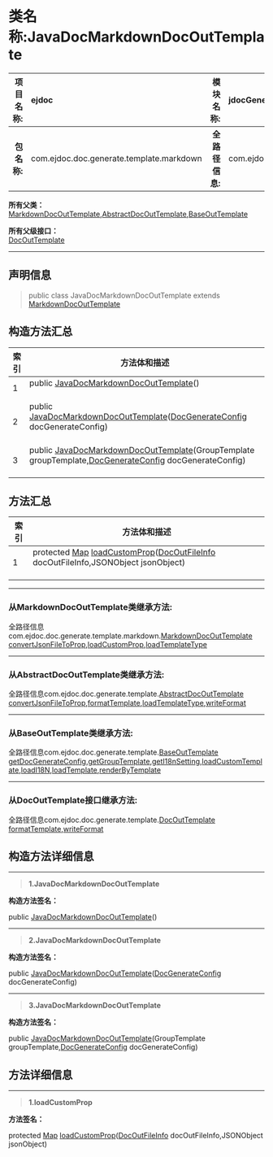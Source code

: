 # 类名称:JavaDocMarkdownDocOutTemplate

|  **项目名称:**    |  ejdoc    |   **模块名称:**   |jdocGenerate|
| ----: | :---- | ----: |:---- |
|   **包名称:**   |  com.ejdoc.doc.generate.template.markdown    |   **全路径信息:**   |com.ejdoc.doc.generate.template.markdown.JavaDocMarkdownDocOutTemplate|









**所有父类：**  
[MarkdownDocOutTemplate](/jdocGenerate/com/ejdoc/doc/generate/template/markdown/MarkdownDocOutTemplate.md),[AbstractDocOutTemplate](/jdocGenerate/com/ejdoc/doc/generate/template/AbstractDocOutTemplate.md),[BaseOutTemplate](/jdocGenerate/com/ejdoc/doc/generate/template/BaseOutTemplate.md)

**所有父级接口：**  
[DocOutTemplate](/jdocGenerate/com/ejdoc/doc/generate/template/DocOutTemplate.md)







---

## 声明信息

> public class JavaDocMarkdownDocOutTemplate extends [MarkdownDocOutTemplate](/jdocGenerate/com/ejdoc/doc/generate/template/markdown/MarkdownDocOutTemplate.md)     












## 构造方法汇总

|   索引  |    方法体和描述   |
| ---- | ---- |
|1|public  [JavaDocMarkdownDocOutTemplate](#javadocmarkdowndocouttemplate)()   <br/><br/>|
|2|public  [JavaDocMarkdownDocOutTemplate](#javadocmarkdowndocouttemplate-docgenerateconfig)([DocGenerateConfig](/jdocGenerate/com/ejdoc/doc/generate/out/config/DocGenerateConfig.md) docGenerateConfig)   <br/><br/>|
|3|public  [JavaDocMarkdownDocOutTemplate](#javadocmarkdowndocouttemplate-grouptemplate-docgenerateconfig)(GroupTemplate groupTemplate,[DocGenerateConfig](/jdocGenerate/com/ejdoc/doc/generate/out/config/DocGenerateConfig.md) docGenerateConfig)   <br/><br/>|


## 方法汇总

|   索引  |    方法体和描述   |
| ---- | ---- |
|1|protected [Map](https://docs.oracle.com/javase/8/docs/api/java/util/Map.html?is-external=true) [loadCustomProp](#loadcustomprop-docoutfileinfo-jsonobject)([DocOutFileInfo](/jdocGenerate/com/ejdoc/doc/generate/model/DocOutFileInfo.md) docOutFileInfo,JSONObject jsonObject)   <br/><br/>|


---

### 从MarkdownDocOutTemplate类继承方法:

全路径信息com.ejdoc.doc.generate.template.markdown.[MarkdownDocOutTemplate](/jdocGenerate/com/ejdoc/doc/generate/template/markdown/MarkdownDocOutTemplate.md)  
[convertJsonFileToProp](/jdocGenerate/com/ejdoc/doc/generate/template/markdown/MarkdownDocOutTemplate.md#convertJsonFileToProp-docoutfileinfo),[loadCustomProp](/jdocGenerate/com/ejdoc/doc/generate/template/markdown/MarkdownDocOutTemplate.md#loadCustomProp-docoutfileinfo-jsonobject),[loadTemplateType](/jdocGenerate/com/ejdoc/doc/generate/template/markdown/MarkdownDocOutTemplate.md#loadTemplateType)

---

### 从AbstractDocOutTemplate类继承方法:

全路径信息com.ejdoc.doc.generate.template.[AbstractDocOutTemplate](/jdocGenerate/com/ejdoc/doc/generate/template/AbstractDocOutTemplate.md)  
[convertJsonFileToProp](/jdocGenerate/com/ejdoc/doc/generate/template/AbstractDocOutTemplate.md#convertJsonFileToProp-docoutfileinfo),[formatTemplate](/jdocGenerate/com/ejdoc/doc/generate/template/AbstractDocOutTemplate.md#formatTemplate-docoutfileinfo),[loadTemplateType](/jdocGenerate/com/ejdoc/doc/generate/template/AbstractDocOutTemplate.md#loadTemplateType),[writeFormat](/jdocGenerate/com/ejdoc/doc/generate/template/AbstractDocOutTemplate.md#writeFormat-string-docoutfileinfo)

---

### 从BaseOutTemplate类继承方法:

全路径信息com.ejdoc.doc.generate.template.[BaseOutTemplate](/jdocGenerate/com/ejdoc/doc/generate/template/BaseOutTemplate.md)  
[getDocGenerateConfig](/jdocGenerate/com/ejdoc/doc/generate/template/BaseOutTemplate.md#getDocGenerateConfig),[getGroupTemplate](/jdocGenerate/com/ejdoc/doc/generate/template/BaseOutTemplate.md#getGroupTemplate),[getI18nSetting](/jdocGenerate/com/ejdoc/doc/generate/template/BaseOutTemplate.md#getI18nSetting),[loadCustomTemplate](/jdocGenerate/com/ejdoc/doc/generate/template/BaseOutTemplate.md#loadCustomTemplate-templatetypeenum-docgenerateconfig),[loadI18N](/jdocGenerate/com/ejdoc/doc/generate/template/BaseOutTemplate.md#loadI18N-locale-string),[loadTemplate](/jdocGenerate/com/ejdoc/doc/generate/template/BaseOutTemplate.md#loadTemplate-templatetypeenum-map-boolean),[renderByTemplate](/jdocGenerate/com/ejdoc/doc/generate/template/BaseOutTemplate.md#renderByTemplate-map-template)



---

### 从DocOutTemplate接口继承方法:

全路径信息com.ejdoc.doc.generate.template.[DocOutTemplate](/jdocGenerate/com/ejdoc/doc/generate/template/DocOutTemplate.md)  
[formatTemplate](/jdocGenerate/com/ejdoc/doc/generate/template/DocOutTemplate.md#formatTemplate-docoutfileinfo),[writeFormat](/jdocGenerate/com/ejdoc/doc/generate/template/DocOutTemplate.md#writeFormat-string-docoutfileinfo)



## 构造方法详细信息


---

> **1.<span id="javadocmarkdowndocouttemplate">JavaDocMarkdownDocOutTemplate</span>**

**构造方法签名：** 

  public  [JavaDocMarkdownDocOutTemplate](#javadocmarkdowndocouttemplate)()   








---

> **2.<span id="javadocmarkdowndocouttemplate-docgenerateconfig">JavaDocMarkdownDocOutTemplate</span>**

**构造方法签名：** 

  public  [JavaDocMarkdownDocOutTemplate](#javadocmarkdowndocouttemplate-docgenerateconfig)([DocGenerateConfig](/jdocGenerate/com/ejdoc/doc/generate/out/config/DocGenerateConfig.md) docGenerateConfig)   








---

> **3.<span id="javadocmarkdowndocouttemplate-grouptemplate-docgenerateconfig">JavaDocMarkdownDocOutTemplate</span>**

**构造方法签名：** 

  public  [JavaDocMarkdownDocOutTemplate](#javadocmarkdowndocouttemplate-grouptemplate-docgenerateconfig)(GroupTemplate groupTemplate,[DocGenerateConfig](/jdocGenerate/com/ejdoc/doc/generate/out/config/DocGenerateConfig.md) docGenerateConfig)   








## 方法详细信息


---

> **1.<span id="loadcustomprop-docoutfileinfo-jsonobject">loadCustomProp</span>**

**方法签名：** 

  protected [Map](https://docs.oracle.com/javase/8/docs/api/java/util/Map.html?is-external=true) [loadCustomProp](#loadcustomprop-docoutfileinfo-jsonobject)([DocOutFileInfo](/jdocGenerate/com/ejdoc/doc/generate/model/DocOutFileInfo.md) docOutFileInfo,JSONObject jsonObject)   









